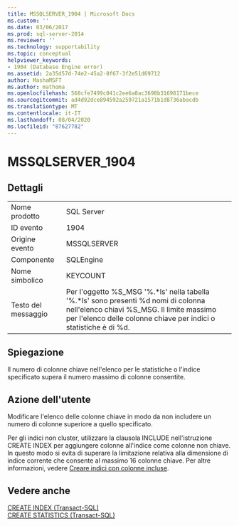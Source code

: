 ```yaml
---
title: MSSQLSERVER_1904 | Microsoft Docs
ms.custom: ''
ms.date: 03/06/2017
ms.prod: sql-server-2014
ms.reviewer: ''
ms.technology: supportability
ms.topic: conceptual
helpviewer_keywords:
- 1904 (Database Engine error)
ms.assetid: 2a35d57d-74e2-45a2-8f67-3f2e51d69712
author: MashaMSFT
ms.author: mathoma
ms.openlocfilehash: 568cfe7499c041c2ee6a8ac3698b31698171bece
ms.sourcegitcommit: ad4d92dce894592a259721a1571b1d8736abacdb
ms.translationtype: MT
ms.contentlocale: it-IT
ms.lasthandoff: 08/04/2020
ms.locfileid: "87627782"
---
```

# <a name="mssqlserver_1904"></a>MSSQLSERVER_1904
    
## <a name="details"></a>Dettagli  
  
|||  
|-|-|  
|Nome prodotto|SQL Server|  
|ID evento|1904|  
|Origine evento|MSSQLSERVER|  
|Componente|SQLEngine|  
|Nome simbolico|KEYCOUNT|  
|Testo del messaggio|Per l'oggetto %S_MSG '%.*ls' nella tabella '%.\*ls' sono presenti %d nomi di colonna nell'elenco chiavi %S_MSG. Il limite massimo per l'elenco delle colonne chiave per indici o statistiche è di %d.|  
  
## <a name="explanation"></a>Spiegazione  
 Il numero di colonne chiave nell'elenco per le statistiche o l'indice specificato supera il numero massimo di colonne consentite.  
  
## <a name="user-action"></a>Azione dell'utente  
 Modificare l'elenco delle colonne chiave in modo da non includere un numero di colonne superiore a quello specificato.  
  
 Per gli indici non cluster, utilizzare la clausola INCLUDE nell'istruzione CREATE INDEX per aggiungere colonne all'indice come colonne non chiave. In questo modo si evita di superare la limitazione relativa alla dimensione di indice corrente che consente al massimo 16 colonne chiave. Per altre informazioni, vedere [Creare indici con colonne incluse](../indexes/create-indexes-with-included-columns.md).  
  
## <a name="see-also"></a>Vedere anche  
 [CREATE INDEX &#40;Transact-SQL&#41;](/sql/t-sql/statements/create-index-transact-sql)   
 [CREATE STATISTICS &#40;Transact-SQL&#41;](/sql/t-sql/statements/create-statistics-transact-sql)  
  
  

